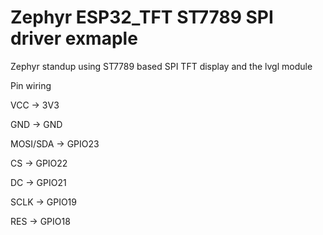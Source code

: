 # Zephyr ESP32_TFT ST7789 SPI driver exmaple
Zephyr standup using ST7789 based SPI TFT display and the lvgl module

Pin wiring

VCC -> 3V3

GND -> GND

MOSI/SDA -> GPIO23

CS -> GPIO22

DC -> GPIO21

SCLK -> GPIO19

RES -> GPIO18


